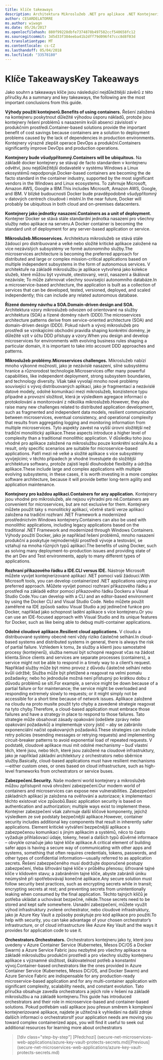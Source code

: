 ```yaml
---
title: klíče takeaways
description: Architektura Mikroslužeb .NET pro aplikace .NET Kontejnerizované | klíče takeaways
author: CESARDELATORRE
ms.author: wiwagn
ms.date: 05/26/2017
ms.openlocfilehash: 880f99228dbfe7374878b497582ccf540658fc12
ms.sourcegitcommit: 3d5d33f384eeba41b2dff79d096f47ccc8d8f03d
ms.translationtype: MT
ms.contentlocale: cs-CZ
ms.lasthandoff: 05/04/2018
ms.locfileid: "33578180"
---
```

# <a name="key-takeaways"></a><span data-ttu-id="03625-103">Klíče Takeaways</span><span class="sxs-lookup"><span data-stu-id="03625-103">Key Takeaways</span></span>

<span data-ttu-id="03625-104">Jako souhrn a takeaways klíče jsou následující nejdůležitější závěrů z této příručky.</span><span class="sxs-lookup"><span data-stu-id="03625-104">As a summary and key takeaways, the following are the most important conclusions from this guide.</span></span>

<span data-ttu-id="03625-105">**Výhody použití kontejnerů.**</span><span class="sxs-lookup"><span data-stu-id="03625-105">**Benefits of using containers.**</span></span> <span data-ttu-id="03625-106">Řešení založená na kontejneru poskytnout důležité výhodou úsporu nákladů, protože jsou kontejnery řešení problémů s nasazením kvůli absenci závislostí v produkčním prostředí.</span><span class="sxs-lookup"><span data-stu-id="03625-106">Container-based solutions provide the important benefit of cost savings because containers are a solution to deployment problems caused by the lack of dependencies in production environments.</span></span> <span data-ttu-id="03625-107">Kontejnery výrazně zlepšit operace DevOps a produkční.</span><span class="sxs-lookup"><span data-stu-id="03625-107">Containers significantly improve DevOps and production operations.</span></span>

<span data-ttu-id="03625-108">**Kontejnery bude všudypřítomný.**</span><span class="sxs-lookup"><span data-stu-id="03625-108">**Containers will be ubiquitous.**</span></span> <span data-ttu-id="03625-109">Na základě docker kontejnery se stávají de facto standardem v kontejneru odvětví, jsou nejdůležitější dodavatelé v systému Windows a Linux ekosystémů nepodporuje.</span><span class="sxs-lookup"><span data-stu-id="03625-109">Docker-based containers are becoming the de facto standard in the container industry, supported by the most significant vendors in the Windows and Linux ecosystems.</span></span> <span data-ttu-id="03625-110">To zahrnuje Microsoft, Amazon AWS, Google a IBM.</span><span class="sxs-lookup"><span data-stu-id="03625-110">This includes Microsoft, Amazon AWS, Google, and IBM.</span></span> <span data-ttu-id="03625-111">V blízké budoucnosti Docker bude pravděpodobně všudypřítomný v datových centrech cloudové i místní.</span><span class="sxs-lookup"><span data-stu-id="03625-111">In the near future, Docker will probably be ubiquitous in both cloud and on-premises datacenters.</span></span>

<span data-ttu-id="03625-112">**Kontejnery jako jednotky nasazení.**</span><span class="sxs-lookup"><span data-stu-id="03625-112">**Containers as a unit of deployment.**</span></span> <span data-ttu-id="03625-113">Kontejner Docker se stává stále standardní jednotka nasazení pro všechny služby nebo aplikace na serveru.</span><span class="sxs-lookup"><span data-stu-id="03625-113">A Docker container is becoming the standard unit of deployment for any server-based application or service.</span></span>

<span data-ttu-id="03625-114">**Mikroslužeb.**</span><span class="sxs-lookup"><span data-stu-id="03625-114">**Microservices.**</span></span> <span data-ttu-id="03625-115">Architektura mikroslužeb se stává stále žádoucí pro distribuované a velké nebo složité kritické aplikace založené na více nezávislých subsystémy ve formě autonomního služby.</span><span class="sxs-lookup"><span data-stu-id="03625-115">The microservices architecture is becoming the preferred approach for distributed and large or complex mission-critical applications based on multiple independent subsystems in the form of autonomous services.</span></span> <span data-ttu-id="03625-116">V architektuře na základě mikroslužbu je aplikace vytvořená jako kolekce služeb, které můžou být vyvinuté, otestovaný, verzí, nasazení a škálovat nezávisle; To může zahrnovat všechny související autonomního databáze.</span><span class="sxs-lookup"><span data-stu-id="03625-116">In a microservice-based architecture, the application is built as a collection of services that can be developed, tested, versioned, deployed, and scaled independently; this can include any related autonomous database.</span></span>

<span data-ttu-id="03625-117">**Řízené domény návrhu a SOA.**</span><span class="sxs-lookup"><span data-stu-id="03625-117">**Domain-driven design and SOA.**</span></span> <span data-ttu-id="03625-118">Architektura vzory mikroslužeb odvozen od orientované na služby architektura (SOA) a řízené domény návrh (DDD).</span><span class="sxs-lookup"><span data-stu-id="03625-118">The microservices architecture patterns derive from service-oriented architecture (SOA) and domain-driven design (DDD).</span></span> <span data-ttu-id="03625-119">Pokud návrh a vývoj mikroslužeb pro prostředí se vznikajícími obchodní pravidla shaping konkrétní domény, je důležité vzít v účtu DDD přístupy a vzory.</span><span class="sxs-lookup"><span data-stu-id="03625-119">When you design and develop microservices for environments with evolving business rules shaping a particular domain, it is important to take into account DDD approaches and patterns.</span></span>

<span data-ttu-id="03625-120">**Mikroslužeb problémy.**</span><span class="sxs-lookup"><span data-stu-id="03625-120">**Microservices challenges.**</span></span> <span data-ttu-id="03625-121">Mikroslužeb nabízí mnoho výkonné možnosti, jako je nezávislé nasazení, silné subsystému hranice a různorodost technologie.</span><span class="sxs-lookup"><span data-stu-id="03625-121">Microservices offer many powerful capabilities, like independent deployment, strong subsystem boundaries, and technology diversity.</span></span> <span data-ttu-id="03625-122">Však také vyvolají mnoho nové problémy související s vývoj distribuovaných aplikací, jako je fragmentací a nezávislé datové modely, odolné komunikaci mezi mikroslužeb, konzistence typu případné a provozní složitost, která je výsledkem agregace informací o protokolování a monitorování z několika mikroslužeb.</span><span class="sxs-lookup"><span data-stu-id="03625-122">However, they also raise many new challenges related to distributed application development, such as fragmented and independent data models, resilient communication between microservices, eventual consistency, and operational complexity that results from aggregating logging and monitoring information from multiple microservices.</span></span> <span data-ttu-id="03625-123">Tyto aspekty zavést na vyšší úrovni složitější než tradiční monolitický aplikace.</span><span class="sxs-lookup"><span data-stu-id="03625-123">These aspects introduce a higher level of complexity than a traditional monolithic application.</span></span> <span data-ttu-id="03625-124">V důsledku toho jsou vhodné pro aplikace založené na mikroslužbu pouze konkrétní scénáře.</span><span class="sxs-lookup"><span data-stu-id="03625-124">As a result, only specific scenarios are suitable for microservice-based applications.</span></span> <span data-ttu-id="03625-125">Patří mezi ně velké a složité aplikace s více subsystémy vyvíjejícími; v těchto případech je vhodné Investujete do složitější architektura softwaru, protože zajistí lepší dlouhodobé flexibility a údržba aplikace.</span><span class="sxs-lookup"><span data-stu-id="03625-125">These include large and complex applications with multiple evolving subsystems; in these cases, it is worth investing in a more complex software architecture, because it will provide better long-term agility and application maintenance.</span></span>

<span data-ttu-id="03625-126">**Kontejnery pro každou aplikaci.**</span><span class="sxs-lookup"><span data-stu-id="03625-126">**Containers for any application.**</span></span> <span data-ttu-id="03625-127">Kontejnery jsou vhodné pro mikroslužeb, ale nejsou výhradní pro ně.</span><span class="sxs-lookup"><span data-stu-id="03625-127">Containers are convenient for microservices, but are not exclusive for them.</span></span> <span data-ttu-id="03625-128">Kontejnery můžete použít taky s monolitický aplikací, včetně starší verze aplikací založena na tradiční rozhraní .NET Framework a modernized prostřednictvím Windows kontejnery.</span><span class="sxs-lookup"><span data-stu-id="03625-128">Containers can also be used with monolithic applications, including legacy applications based on the traditional .NET Framework and modernized through Windows Containers.</span></span> <span data-ttu-id="03625-129">Výhody použití Docker, jako je například řešení problémů, mnoho nasazení produkční a poskytuje nejmodernější prostředí vývoje a testování, se vztahují na mnoha různých typů aplikací.</span><span class="sxs-lookup"><span data-stu-id="03625-129">The benefits of using Docker, such as solving many deployment-to-production issues and providing state of the art Dev and Test environments, apply to many different types of applications.</span></span>

<span data-ttu-id="03625-130">**Rozhraní příkazového řádku a IDE.**</span><span class="sxs-lookup"><span data-stu-id="03625-130">**CLI versus IDE.**</span></span> <span data-ttu-id="03625-131">Nástroje Microsoft můžete vyvíjet kontejnerizované aplikací .NET pomocí vaší žádoucí.</span><span class="sxs-lookup"><span data-stu-id="03625-131">With Microsoft tools, you can develop containerized .NET applications using your preferred approach.</span></span> <span data-ttu-id="03625-132">Můžete vyvíjet pomocí rozhraní příkazového řádku a prostředí na základě editor pomocí příkazového řádku Dockeru a Visual Studio Code.</span><span class="sxs-lookup"><span data-stu-id="03625-132">You can develop with a CLI and an editor-based environment by using the Docker CLI and Visual Studio Code.</span></span> <span data-ttu-id="03625-133">Nebo můžete použít zaměřené na IDE způsob sadou Visual Studio a její jedinečné funkce pro Docker, například jako schopnost ladění aplikace s více kontejneru.</span><span class="sxs-lookup"><span data-stu-id="03625-133">Or you can use an IDE-focused approach with Visual Studio and its unique features for Docker, such as like being able to debug multi-container applications.</span></span>

<span data-ttu-id="03625-134">**Odolné cloudové aplikace.**</span><span class="sxs-lookup"><span data-stu-id="03625-134">**Resilient cloud applications.**</span></span> <span data-ttu-id="03625-135">V cloudu a distribuované systémy obecně není vždy riziko částečné selhání.</span><span class="sxs-lookup"><span data-stu-id="03625-135">In cloud-based systems and distributed systems in general, there is always the risk of partial failure.</span></span> <span data-ttu-id="03625-136">Vzhledem k tomu, že služby a klienti jsou samostatné procesy (kontejnerů), služba nemusí být schopné reagovat včas na žádost klienta.</span><span class="sxs-lookup"><span data-stu-id="03625-136">Since clients and services are separate processes (containers), a service might not be able to respond in a timely way to a client’s request.</span></span> <span data-ttu-id="03625-137">Například služby může být mimo provoz z důvodu částečné selhání nebo kvůli údržbě; Služba může být přetížené a reagovat na velmi pomalu požadavky; nebo ho jednoduše možná není přístupný po krátkou dobu z důvodu problémů se sítí.</span><span class="sxs-lookup"><span data-stu-id="03625-137">For example, a service might be down because of a partial failure or for maintenance; the service might be overloaded and responding extremely slowly to requests; or it might simply not be accessible for a short time because of network issues.</span></span> <span data-ttu-id="03625-138">Aplikace založené na cloudu na proto musíte použít tyto chyby a zavedené strategie reagovat na tyto chyby.</span><span class="sxs-lookup"><span data-stu-id="03625-138">Therefore, a cloud-based application must embrace those failures and have a strategy in place to respond to those failures.</span></span> <span data-ttu-id="03625-139">Tato strategie může obsahovat zásady opakování (odešlete zprávy nebo opakování požadavků) a implementuje vzory jistič – aby se zabránilo exponenciální načíst opakovaných požadavků.</span><span class="sxs-lookup"><span data-stu-id="03625-139">These strategies can include retry policies (resending messages or retrying requests) and implementing circuit-breaker patterns to avoid exponential load of repeated requests.</span></span> <span data-ttu-id="03625-140">V podstatě, cloudové aplikace musí mít odolné mechanismy – buď vlastní těch, které jsou, nebo těch, které jsou založené na cloudové infrastruktury, jako je například základní architektury z orchestrators nebo sběrnice služby.</span><span class="sxs-lookup"><span data-stu-id="03625-140">Basically, cloud-based applications must have resilient mechanisms—either custom ones, or ones based on cloud infrastructure, such as high-level frameworks from orchestrators or service buses.</span></span>

<span data-ttu-id="03625-141">**Zabezpečení.**</span><span class="sxs-lookup"><span data-stu-id="03625-141">**Security.**</span></span> <span data-ttu-id="03625-142">Naše moderní world kontejnery a mikroslužeb můžou zpřístupnit nová ohrožení zabezpečení.</span><span class="sxs-lookup"><span data-stu-id="03625-142">Our modern world of containers and microservices can expose new vulnerabilities.</span></span> <span data-ttu-id="03625-143">Zabezpečení základních aplikací je založena na ověřování a autorizace; k implementaci těchto existovat více způsobů.</span><span class="sxs-lookup"><span data-stu-id="03625-143">Basic application security is based on authentication and authorization; multiple ways exist to implement these.</span></span> <span data-ttu-id="03625-144">Kontejner zabezpečení však zahrnuje další klíčové komponenty, jejichž výsledkem ze své podstaty bezpečnější aplikace.</span><span class="sxs-lookup"><span data-stu-id="03625-144">However, container security includes additional key components that result in inherently safer applications.</span></span> <span data-ttu-id="03625-145">Element kritické vytváření bezpečnější aplikace s zabezpečenou komunikaci s jiným aplikacím a systémů, něco to často vyžaduje přihlašovací údaje, tokeny, hesel a dalších typů důvěrné informace – obvykle označuje jako tajné klíče aplikace.</span><span class="sxs-lookup"><span data-stu-id="03625-145">A critical element of building safer apps is having a secure way of communicating with other apps and systems, something that often requires credentials, tokens, passwords, and other types of confidential information—usually referred to as application secrets.</span></span> <span data-ttu-id="03625-146">Řešení zabezpečeného musí dodržujte doporučené postupy zabezpečení, třeba šifrování tajné klíče v průběhu přenosu; šifrované tajné klíče v klidovém stavu; a zabráněním tajné klíče, abyste zabránili úniku neúmyslně při spotřebovávají konečné aplikace.</span><span class="sxs-lookup"><span data-stu-id="03625-146">Any secure solution must follow security best practices, such as encrypting secrets while in transit; encrypting secrets at rest; and preventing secrets from unintentionally leaking when consumed by the final application.</span></span> <span data-ttu-id="03625-147">Těchto tajných klíčů je potřeba ukládat a uchovávat bezpečné, někde.</span><span class="sxs-lookup"><span data-stu-id="03625-147">Those secrets need to be stored and kept safe somewhere.</span></span> <span data-ttu-id="03625-148">Usnadní zabezpečení, můžete využít výhod infrastruktury zvolené orchestrator, nebo cloudové infrastruktury, jako je Azure Key Vault a způsoby poskytuje pro kód aplikace pro použití.</span><span class="sxs-lookup"><span data-stu-id="03625-148">To help with security, you can take advantage of your chosen orchestrator’s infrastructure, or of cloud infrastructure like Azure Key Vault and the ways it provides for application code to use it.</span></span>

<span data-ttu-id="03625-149">**Orchestrators.**</span><span class="sxs-lookup"><span data-stu-id="03625-149">**Orchestrators.**</span></span> <span data-ttu-id="03625-150">Orchestrators kontejneru jako ty, které jsou uvedeny v Azure Container Service (Kubernetes, Mesos DC/OS a Docker Swarm) a Azure Service Fabric jsou nezbytné pro všechny aplikace na základě mikroslužbu produkční prostředí a pro všechny služby kontejneru aplikace s významné složitost, škálovatelnost potřeb a konstantní vývoj.</span><span class="sxs-lookup"><span data-stu-id="03625-150">Container-based orchestrators like the ones provided in Azure Container Service (Kubernetes, Mesos DC/OS, and Docker Swarm) and Azure Service Fabric are indispensable for any production-ready microservice-based application and for any multi-container application with significant complexity, scalability needs, and constant evolution.</span></span> <span data-ttu-id="03625-151">Tato příručka obsahuje zavedla orchestrators a jejich role v řešení na základě mikroslužbu a na základě kontejneru.</span><span class="sxs-lookup"><span data-stu-id="03625-151">This guide has introduced orchestrators and their role in microservice-based and container-based solutions.</span></span> <span data-ttu-id="03625-152">Pokud potřebám vaší aplikace jsou přesun směrem k komplexní kontejnerizované aplikace, najdete je užitečná k vyhledání na další zdroje dalších informací o orchestrators</span><span class="sxs-lookup"><span data-stu-id="03625-152">If your application needs are moving you toward complex containerized apps, you will find it useful to seek out additional resources for learning more about orchestrators</span></span>

>[!div class="step-by-step"]
<span data-ttu-id="03625-153">[Předchozí] (secure-net-microservices-web-applications/azure-key-vault-protects-secrets.md)</span><span class="sxs-lookup"><span data-stu-id="03625-153">[Previous] (secure-net-microservices-web-applications/azure-key-vault-protects-secrets.md)</span></span>

